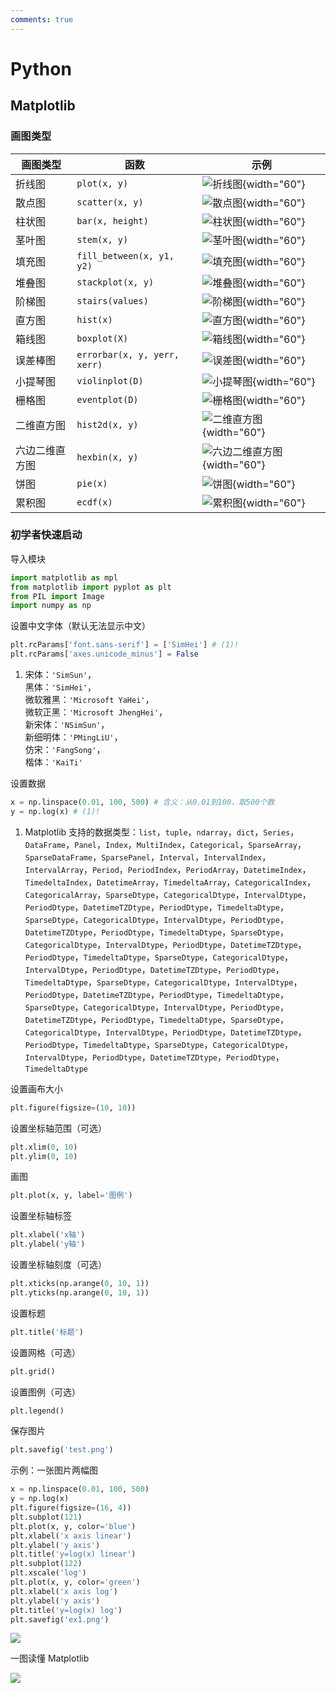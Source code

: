 ```yaml
---
comments: true
---
```


# Python

## Matplotlib

### 画图类型

| 画图类型       | 函数                         | 示例                                                                                         |
| -------------- | ---------------------------- | -------------------------------------------------------------------------------------------- |
| 折线图         | `plot(x, y)`                 | ![折线图](https://matplotlib.org/stable/_images/sphx_glr_plot_001.png){width="60"}           |
| 散点图         | `scatter(x, y)`              | ![散点图](https://matplotlib.org/stable/_images/sphx_glr_scatter_plot_001.png){width="60"}   |
| 柱状图         | `bar(x, height)`             | ![柱状图](https://matplotlib.org/stable/_images/sphx_glr_bar_001.png){width="60"}            |
| 茎叶图         | `stem(x, y)`                 | ![茎叶图](https://matplotlib.org/stable/_images/sphx_glr_stem_001.png){width="60"}           |
| 填充图         | `fill_between(x, y1, y2)`    | ![填充图](https://matplotlib.org/stable/_images/sphx_glr_fill_between_001.png){width="60"}   |
| 堆叠图         | `stackplot(x, y)`            | ![堆叠图](https://matplotlib.org/stable/_images/sphx_glr_stackplot_001.png){width="60"}      |
| 阶梯图         | `stairs(values)`             | ![阶梯图](https://matplotlib.org/stable/_images/sphx_glr_stairs_001.png){width="60"}         |
| 直方图         | `hist(x)`                    | ![直方图](https://matplotlib.org/stable/_images/sphx_glr_hist_plot_001.png){width="60"}      |
| 箱线图         | `boxplot(X)`                 | ![箱线图](https://matplotlib.org/stable/_images/sphx_glr_boxplot_plot_001.png){width="60"}   |
| 误差棒图       | `errorbar(x, y, yerr, xerr)` | ![误差图](https://matplotlib.org/stable/_images/sphx_glr_errorbar_plot_001.png){width="60"}  |
| 小提琴图       | `violinplot(D)`              | ![小提琴图](https://matplotlib.org/stable/_images/sphx_glr_violin_001.png){width="60"}       |
| 栅格图         | `eventplot(D)`               | ![栅格图](https://matplotlib.org/stable/_images/sphx_glr_eventplot_001.png){width="60"}      |
| 二维直方图     | `hist2d(x, y)`               | ![二维直方图](https://matplotlib.org/stable/_images/sphx_glr_hist2d_001.png){width="60"}     |
| 六边二维直方图 | `hexbin(x, y)`               | ![六边二维直方图](https://matplotlib.org/stable/_images/sphx_glr_hexbin_001.png){width="60"} |
| 饼图           | `pie(x)`                     | ![饼图](https://matplotlib.org/stable/_images/sphx_glr_pie_001.png){width="60"}              |
| 累积图         | `ecdf(x)`                    | ![累积图](https://matplotlib.org/stable/_images/sphx_glr_ecdf_001.png){width="60"}           |

### 初学者快速启动

导入模块

``` python
import matplotlib as mpl
from matplotlib import pyplot as plt
from PIL import Image
import numpy as np
```

设置中文字体（默认无法显示中文）

``` python
plt.rcParams['font.sans-serif'] = ['SimHei'] # (1)!
plt.rcParams['axes.unicode_minus'] = False
```

1.  宋体：`'SimSun'`，<br>黑体：`'SimHei'`，<br>微软雅黑：`'Microsoft YaHei'`，<br>微软正黑：`'Microsoft JhengHei'`，<br>新宋体：`'NSimSun'`，<br>新细明体：`'PMingLiU'`，<br>仿宋：`'FangSong'`，<br>楷体：`'KaiTi'`

设置数据
    
``` python
x = np.linspace(0.01, 100, 500) # 含义：从0.01到100，取500个数
y = np.log(x) # (1)!
```

1.  Matplotlib 支持的数据类型：`list`，`tuple`，`ndarray`，`dict`，`Series`，`DataFrame`，`Panel`，`Index`，`MultiIndex`，`Categorical`，`SparseArray`，`SparseDataFrame`，`SparsePanel`，`Interval`，`IntervalIndex`，`IntervalArray`，`Period`，`PeriodIndex`，`PeriodArray`，`DatetimeIndex`，`TimedeltaIndex`，`DatetimeArray`，`TimedeltaArray`，`CategoricalIndex`，`CategoricalArray`，`SparseDtype`，`CategoricalDtype`，`IntervalDtype`，`PeriodDtype`，`DatetimeTZDtype`，`PeriodDtype`，`TimedeltaDtype`，`SparseDtype`，`CategoricalDtype`，`IntervalDtype`，`PeriodDtype`，`DatetimeTZDtype`，`PeriodDtype`，`TimedeltaDtype`，`SparseDtype`，`CategoricalDtype`，`IntervalDtype`，`PeriodDtype`，`DatetimeTZDtype`，`PeriodDtype`，`TimedeltaDtype`，`SparseDtype`，`CategoricalDtype`，`IntervalDtype`，`PeriodDtype`，`DatetimeTZDtype`，`PeriodDtype`，`TimedeltaDtype`，`SparseDtype`，`CategoricalDtype`，`IntervalDtype`，`PeriodDtype`，`DatetimeTZDtype`，`PeriodDtype`，`TimedeltaDtype`，`SparseDtype`，`CategoricalDtype`，`IntervalDtype`，`PeriodDtype`，`DatetimeTZDtype`，`PeriodDtype`，`TimedeltaDtype`，`SparseDtype`，`CategoricalDtype`，`IntervalDtype`，`PeriodDtype`，`DatetimeTZDtype`，`PeriodDtype`，`TimedeltaDtype`，`SparseDtype`，`CategoricalDtype`，`IntervalDtype`，`PeriodDtype`，`DatetimeTZDtype`，`PeriodDtype`，`TimedeltaDtype`

设置画布大小

``` python
plt.figure(figsize=(10, 10))
```

设置坐标轴范围（可选）

``` python
plt.xlim(0, 10)
plt.ylim(0, 10)
```

画图

``` python
plt.plot(x, y, label='图例')
```

设置坐标轴标签

``` python
plt.xlabel('x轴')
plt.ylabel('y轴')
```

设置坐标轴刻度（可选）

``` python
plt.xticks(np.arange(0, 10, 1))
plt.yticks(np.arange(0, 10, 1))
```

设置标题

``` python
plt.title('标题')
```

设置网格（可选）

``` python
plt.grid()
```

设置图例（可选）

``` python
plt.legend()
```

保存图片

``` python
plt.savefig('test.png')
```

示例：一张图片两幅图

``` python
x = np.linspace(0.01, 100, 500)
y = np.log(x)
plt.figure(figsize=(16, 4))
plt.subplot(121)
plt.plot(x, y, color='blue')
plt.xlabel('x axis linear')
plt.ylabel('y axis')
plt.title('y=log(x) linear')
plt.subplot(122)
plt.xscale('log')
plt.plot(x, y, color='green')
plt.xlabel('x axis log')
plt.ylabel('y axis')
plt.title('y=log(x) log')
plt.savefig('ex1.png')
```

<div class="result" markdown>

![](https://cdn.jsdelivr.net/gh/Panxuc/MatPyFly-Python-Homework-2023@latest/04/.readme/output1.png)

</div>

一图读懂 Matplotlib

![](https://matplotlib.org/stable/_images/anatomy.png)